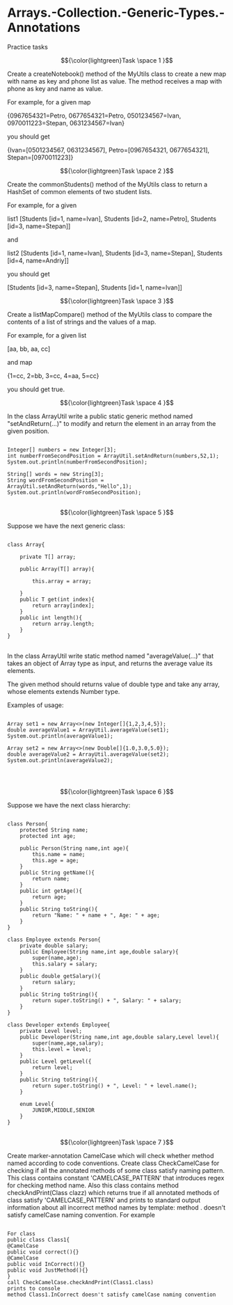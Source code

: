 # Arrays.-Collection.-Generic-Types.-Annotations
Practice tasks

 $${\color{lightgreen}Task \space 1 }$$



Create a createNotebook() method of the MyUtils class to create a new map with name as key and phone list as value.  The method receives a map with phone as key and name as value.

For example, for a given map

{0967654321=Petro, 0677654321=Petro, 0501234567=Ivan, 0970011223=Stepan, 0631234567=Ivan}

you should get

{Ivan=[0501234567, 0631234567], Petro=[0967654321, 0677654321], Stepan=[0970011223]}



$${\color{lightgreen}Task \space 2 }$$ 


Create the commonStudents() method of the MyUtils class to return a HashSet of common elements of two student lists.

For example, for a given

list1 [Students [id=1, name=Ivan], Students [id=2, name=Petro], Students [id=3, name=Stepan]]

and

list2 [Students [id=1, name=Ivan], Students [id=3, name=Stepan], Students [id=4, name=Andriy]]

you should get

[Students [id=3, name=Stepan], Students [id=1, name=Ivan]]





$${\color{lightgreen}Task \space 3 }$$ 

Create a listMapCompare() method of the MyUtils class to compare the contents of a list of strings and the values of a map.

For example, for a given list

[aa, bb, aa, cc]

and map

{1=cc, 2=bb, 3=cc, 4=aa, 5=cc}

you should get true.




$${\color{lightgreen}Task \space 4 }$$ 


In the class ArrayUtil write a public static generic method named "setAndReturn(...)" to modify and return the element in an array from the given position.
<pre>
<code>
Integer[] numbers = new Integer[3];
int numberFromSecondPosition = ArrayUtil.<Integer>setAndReturn(numbers,52,1);
System.out.println(numberFromSecondPosition);

String[] words = new String[3];
String wordFromSecondPosition = ArrayUtil.<String>setAndReturn(words,"Hello",1);
System.out.println(wordFromSecondPosition);
</code>
</pre>




$${\color{lightgreen}Task \space 5 }$$ 

Suppose we have the next generic class:
<pre>
<code>
class Array<T>{
    
    private T[] array;
    
    public Array(T[] array){
        
        this.array = array;
        
    }
    public T get(int index){
        return array[index];
    }
    public int length(){
        return array.length;
    }
}
</code>
</pre>
In the class ArrayUtil write static method named "averageValue(...)" that takes an object of Array type as input, and returns the average value its elements.

The given method should returns value of double type and take any array, whose elements extends Number type.

Examples of usage:
<pre>
<code>
Array<Integer> set1 = new Array<>(new Integer[]{1,2,3,4,5});
double averageValue1 = ArrayUtil.averageValue(set1);
System.out.println(averageValue1);

Array<Double> set2 = new Array<>(new Double[]{1.0,3.0,5.0});
double averageValue2 = ArrayUtil.averageValue(set2);
System.out.println(averageValue2);
</pre>
</code>



$${\color{lightgreen}Task \space 6 }$$ 


Suppose we have the next class hierarchy:

<pre>
<code>
class Person{
    protected String name;
    protected int age;
    
    public Person(String name,int age){
        this.name = name;
        this.age = age;
    }
    public String getName(){
        return name;
    }
    public int getAge(){
        return age;
    }
    public String toString(){
        return "Name: " + name + ", Age: " + age;
    }
}

class Employee extends Person{
    private double salary;
    public Employee(String name,int age,double salary){
        super(name,age);
        this.salary = salary;
    }
    public double getSalary(){
        return salary;
    }
    public String toString(){
        return super.toString() + ", Salary: " + salary;
    }
}

class Developer extends Employee{
    private Level level;
    public Developer(String name,int age,double salary,Level level){
        super(name,age,salary);
        this.level = level;
    }
    public Level getLevel({
        return level;
    }
    public String toString(){
        return super.toString() + ", Level: " + level.name();
    }
    
    enum Level{
        JUNIOR,MIDDLE,SENIOR
    }
}
</code>
</pre>



$${\color{lightgreen}Task  \space 7 }$$ 

Create marker-annotation CamelCase which will check whether method named according to code conventions. Create class CheckCamelCase for checking if all the annotated methods of some class satisfy naming pattern. This class contains constant 'CAMELCASE_PATTERN' that introduces regex for checking method name. Also this class contains method checkAndPrint(Class clazz) which returns true if all annotated methods of class satisfy 'CAMELCASE_PATTERN' and prints to standard output information about all incorrect method names by template: method <className>.<methodName> doesn't satisfy camelCase naming convention. For example
<pre>
<code>
For class 
public class Class1{
@CamelCase
public void correct(){} 
@CamelCase
public void InCorrect(){} 
public void JustMethod(){}
}
call CheckCamelCase.checkAndPrint(Class1.class) 
prints to console 
method Class1.InCorrect doesn't satisfy camelCase naming convention
</code>
</pre>

